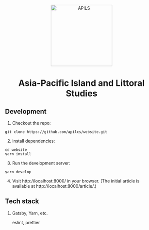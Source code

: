 <p align="center">
  <img alt="APILS" src="https://raw.githubusercontent.com/apilcs/website/master/src/images/apils_logo.min.svg?sanitize=true" width="202" />
</p>
<h1 align="center">
  Asia-Pacific Island and Littoral Studies
</h1>

## Development

1. Checkout the repo:
```
git clone https://github.com/apilcs/website.git
```

2. Install dependencies:
```
cd website
yarn install
```

3. Run the development server:
```
yarn develop
```

4. Visit http://localhost:8000/ in your browser.  (The initial article is available at http://localhost:8000/article/.)


## Tech stack

1. Gatsby, Yarn, etc.

   eslint, prettier

